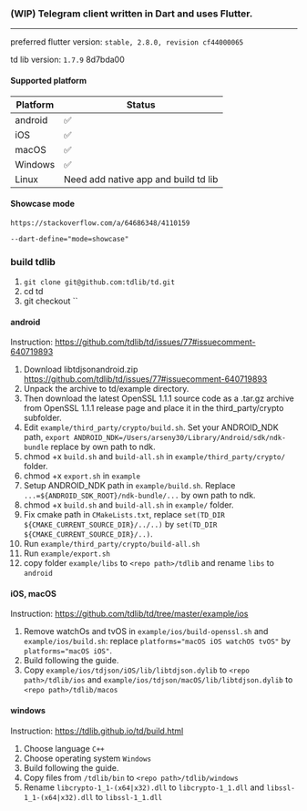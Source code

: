 
### (WIP) Telegram client written in Dart and uses Flutter.
---

preferred flutter version: `stable, 2.8.0, revision cf44000065`

td lib version: `1.7.9` 8d7bda00

#### Supported platform
|Platform| Status|
|-|-|
|android|✅|
|iOS|✅|
|macOS|✅|
|Windows|✅|
|Linux|Need add native app and build td lib|

#### Showcase mode
`https://stackoverflow.com/a/64686348/4110159`

`--dart-define="mode=showcase"`

### build tdlib

1. `git clone git@github.com:tdlib/td.git`
2. cd td
3. git checkout ``

#### android
Instruction: https://github.com/tdlib/td/issues/77#issuecomment-640719893
1. Download libtdjsonandroid.zip https://github.com/tdlib/td/issues/77#issuecomment-640719893
2. Unpack the archive to td/example directory.
3. Then download the latest OpenSSL 1.1.1 source code as a .tar.gz archive from OpenSSL 1.1.1 release page and place it in the third_party/crypto subfolder.
4. Edit `example/third_party/crypto/build.sh`. Set your ANDROID_NDK path, `export ANDROID_NDK=/Users/arseny30/Library/Android/sdk/ndk-bundle` replace by own path to ndk.
5. chmod +x `build.sh` and `build-all.sh` in `example/third_party/crypto/` folder.
6. chmod +x `export.sh` in `example`
7. Setup ANDROID_NDK path in `example/build.sh`. Replace `...=${ANDROID_SDK_ROOT}/ndk-bundle/...` by own path to ndk.
8. chmod +x `build.sh` and `build-all.sh` in `example/` folder.
9. Fix cmake path in `CMakeLists.txt`, replace `set(TD_DIR ${CMAKE_CURRENT_SOURCE_DIR}/../..)` by `set(TD_DIR ${CMAKE_CURRENT_SOURCE_DIR}/..)`.
10. Run `example/third_party/crypto/build-all.sh`
11. Run `example/export.sh`
12. copy folder `example/libs` to `<repo path>/tdlib` and rename `libs` to `android`

#### iOS, macOS
Instruction: https://github.com/tdlib/td/tree/master/example/ios

1. Remove watchOs and tvOS in `example/ios/build-openssl.sh` and `example/ios/build.sh`: replace `platforms="macOS iOS watchOS tvOS"` by `platforms="macOS iOS"`.
2. Build following the guide.
3. Copy `example/ios/tdjson/iOS/lib/libtdjson.dylib` to `<repo path>/tdlib/ios` and `example/ios/tdjson/macOS/lib/libtdjson.dylib` to `<repo path>/tdlib/macos`

#### windows
Instruction: https://tdlib.github.io/td/build.html

1. Choose language `C++`
2. Choose operating system `Windows`
3. Build following the guide.
4. Copy files from `/tdlib/bin` to `<repo path>/tdlib/windows`
5. Rename `libcrypto-1_1-(x64|x32).dll` to `libcrypto-1_1.dll` and `libssl-1_1-(x64|x32).dll` to `libssl-1_1.dll`
